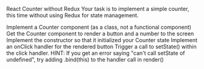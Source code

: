 React Counter without Redux
Your task is to implement a simple counter, this time without using Redux for state management.

Implement a Counter component (as a class, not a functional component)
Get the Counter component to render a button and a number to the screen
Implement the constructor so that it initialized your Counter state
Implement an onClick handler for the rendered button
Trigger a call to setState() within the click handler. HINT: If you get an error saying "can't call setState of undefined", try adding .bind(this) to the handler call in render()